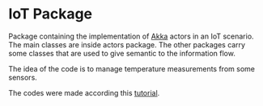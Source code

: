 # IoT Package

Package containing the implementation of [Akka](https://akka.io/) actors in an IoT scenario. The main classes are inside actors package. The other packages carry some classes that are used to give semantic to the information flow.

The idea of the code is to manage temperature measurements from some sensors.

The codes were made according this [tutorial](https://doc.akka.io/docs/akka/current/guide/tutorial.html).